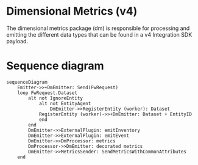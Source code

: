 # Dimensional Metrics (v4)

The dimensional metrics package (dm) is responsible for processing and emitting the different data types that can be found in a v4 Integration SDK payload.

# Sequence diagram

```mermaid
sequenceDiagram
    Emitter->>+DmEmitter: Send(FwRequest)
    loop FwRequest.Dataset
        alt not IgnoreEntity
            alt not EntityAgent
                DmEmitter->>RegisterEntity (worker): Dataset
            RegisterEntity (worker)->>+DmEmitter: Dataset + EntityID
            end
        end
        DmEmitter->>ExternalPlugin: emitInventory
        DmEmitter->>ExternalPlugin: emitEvent
        DmEmitter->>DmProcessor: metrics
        DmProcessor->>DmEmitter: decorated metrics
        DmEmitter->>MetricsSender: SendMetricsWithCommonAttributes
    end
```
            
